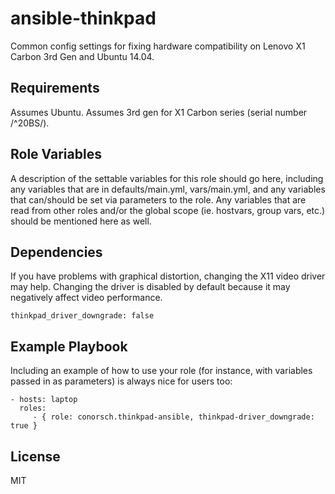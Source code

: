 ansible-thinkpad
=========

Common config settings for fixing hardware compatibility on Lenovo X1 Carbon 3rd Gen and Ubuntu 14.04.

Requirements
------------

Assumes Ubuntu. Assumes 3rd gen for X1 Carbon series (serial number /^20BS/).

Role Variables
--------------

A description of the settable variables for this role should go here, including any variables that are in defaults/main.yml, vars/main.yml, and any variables that can/should be set via parameters to the role. Any variables that are read from other roles and/or the global scope (ie. hostvars, group vars, etc.) should be mentioned here as well.

Dependencies
------------

If you have problems with graphical distortion, changing the X11 video driver
may help. Changing the driver is disabled by default because it may negatively
affect video performance.

`thinkpad_driver_downgrade: false`

Example Playbook
----------------

Including an example of how to use your role (for instance, with variables passed in as parameters) is always nice for users too:

    - hosts: laptop
      roles:
         - { role: conorsch.thinkpad-ansible, thinkpad-driver_downgrade: true }

License
-------

MIT
